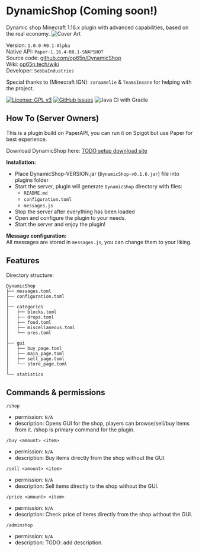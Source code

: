 # DynamicShop (Coming soon!)
Dynamic shop Minecraft 1.16.x plugin with advanced capabilities, based on the real economy.
![Cover Art](https://op65n.tech/i/2021-01-07-00-44-58.png)

Version: `1.0.0-R0.1-Alpha`<br>
Native API: `Paper-1.16.4-R0.1-SNAPSHOT`<br>
Source code: <a href="https://github.com/op65n/DynamicShop">github.com/op65n/DynamicShop</a><br>
Wiki: <a href="https://op65n.tech/wiki/">op65n.tech/wiki</a><br>
Developer: `SebbaIndustries` <br>

Special thanks to (Minecraft IGN): `zaraamelie` & `TeamsInsane` for helping with the project.


[![License: GPL v3](https://img.shields.io/badge/License-GPLv3-blue.svg)](https://www.gnu.org/licenses/gpl-3.0)
[![GitHub issues](https://img.shields.io/github/issues/SebbaIndustries/DynamicShop)](https://github.com/SebbaIndustries/DynamicShop/issues)
![Java CI with Gradle](https://github.com/op65n/DynamicShop/workflows/Java%20CI%20with%20Gradle/badge.svg?branch=master)

How To (Server Owners)
------
This is a plugin build on PaperAPI, you can run it on Spigot but use Paper for best experience.<br>

Download DynamicShop here: <a href="#">TODO setup download site</a>

<b>Installation:</b> 
- Place DynamicShop-VERSION.jar (`DynamicShop-v0.1.6.jar`) file into plugins folder
- Start the server, plugin will generate `DynamicShop` directory with files:
  * `README.md`
  * `configuration.toml`
  * `messages.js`
- Stop the server after everything has been loaded
- Open and configure the plugin to your needs.
- Start the server and enjoy the plugin!

<b>Message configuration:</b>
<br>All messages are stored in `messages.js`, you can change them to your liking.


## Features

Directory structure:
```
DynamicShop
├── messages.toml
├── configuration.toml
│
├── categories
│   ├── blocks.toml
│   ├── drops.toml
│   ├── food.toml
│   ├── miscellaneous.toml
│   └── ores.toml
│
├── gui
│   ├── buy_page.toml
│   ├── main_page.toml
│   ├── sell_page.toml
│   └── store_page.toml
│
└── statistics

```

## Commands & permissions

`/shop`
 - permission: `N/A`
 - description: Opens GUI for the shop, players can browse/sell/buy items from it. /shop is primary command for the plugin.

`/buy <amount> <item>`
 - permission: `N/A`
 - description: Buy items directly from the shop without the GUI.
 
`/sell <amount> <item>`
 - permission: `N/A`
 - description: Sell items directly to the shop without the GUI.
 
`/price <amount> <item>`
 - permission: `N/A`
 - description: Check price of items directly from the shop without the GUI. 
 
`/adminshop`
 - permission: `N/A`
 - description: TODO: add description.